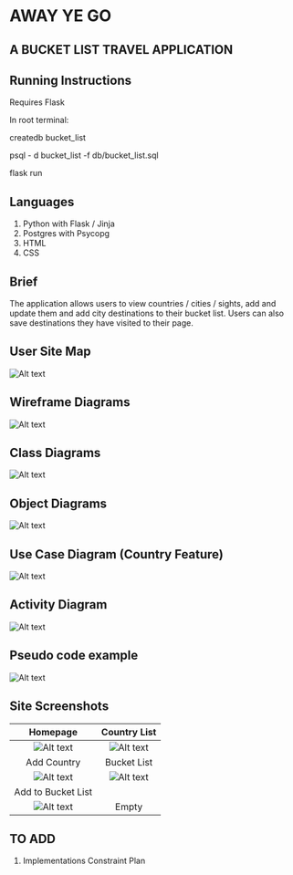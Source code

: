 # AWAY YE GO

## A BUCKET LIST TRAVEL APPLICATION

## Running Instructions

Requires Flask

In root terminal:

createdb bucket_list

psql - d bucket_list -f db/bucket_list.sql

flask run

## Languages

1. Python with Flask / Jinja
2. Postgres with Psycopg
3. HTML
4. CSS

## Brief

The application allows users to view countries / cities / sights, add and update them and add city destinations to their bucket list. Users can also save destinations they have visited to their page.

## User Site Map

![Alt text](PDA/site_map.png?raw=true "Optional Title")

## Wireframe Diagrams

![Alt text](PDA/wireframe_diagrams.png?raw=true "Optional Title")

## Class Diagrams

![Alt text](PDA/class_diagrams.png?raw=true "Optional Title")

## Object Diagrams

![Alt text](PDA/object_diagrams.png?raw=true "Optional Title")

## Use Case Diagram (Country Feature)

![Alt text](PDA/use_case.png?raw=true "Optional Title")

## Activity Diagram

![Alt text](PDA/activity_diagram.png?raw=true "Optional Title")

## Pseudo code example

![Alt text](PDA/pseudo_code.png?raw=true "Optional Title")

## Site Screenshots

|                               Homepage                                |                              Country List                              |
| :-------------------------------------------------------------------: | :--------------------------------------------------------------------: |
|  ![Alt text](PDA/site_snaps/homepage.png?raw=true "Optional Title")   | ![Alt text](PDA/site_snaps/country_list.png?raw=true "Optional Title") |
|                              Add Country                              |                              Bucket List                               |
| ![Alt text](PDA/site_snaps/add_country.png?raw=true "Optional Title") |    ![Alt text](PDA/site_snaps/visits.png?raw=true "Optional Title")    |
|                          Add to Bucket List                           |                                                                        |
|  ![Alt text](PDA/site_snaps/add_visit.png?raw=true "Optional Title")  |                                 Empty                                  |

## TO ADD

1.  Implementations Constraint Plan
